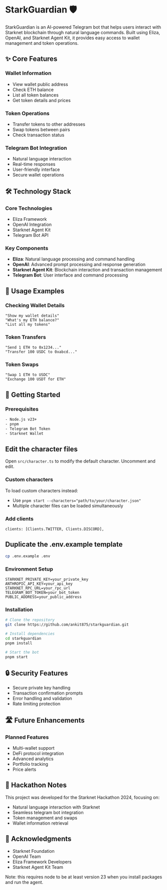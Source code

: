 # StarkGuardian 🛡️

StarkGuardian is an AI-powered Telegram bot that helps users interact with Starknet blockchain through natural language commands. Built using Eliza, OpenAI, and Starknet Agent Kit, it provides easy access to wallet management and token operations.

## ✨ Core Features

### Wallet Information
- View wallet public address
- Check ETH balance
- List all token balances
- Get token details and prices

### Token Operations
- Transfer tokens to other addresses
- Swap tokens between pairs
- Check transaction status

### Telegram Bot Integration
- Natural language interaction
- Real-time responses
- User-friendly interface
- Secure wallet operations

## 🛠️ Technology Stack

### Core Technologies
- Eliza Framework
- OpenAI Integration
- Starknet Agent Kit
- Telegram Bot API

### Key Components
- **Eliza**: Natural language processing and command handling
- **OpenAI**: Advanced prompt processing and response generation
- **Starknet Agent Kit**: Blockchain interaction and transaction management
- **Telegram Bot**: User interface and command processing

## 💬 Usage Examples

### Checking Wallet Details
```
"Show my wallet details"
"What's my ETH balance?"
"List all my tokens"
```

### Token Transfers
```
"Send 1 ETH to 0x1234..."
"Transfer 100 USDC to 0xabcd..."
```

### Token Swaps
```
"Swap 1 ETH to USDC"
"Exchange 100 USDT for ETH"
```

## 🚀 Getting Started

### Prerequisites
```bash
- Node.js v23+
- pnpm
- Telegram Bot Token
- Starknet Wallet
```
## Edit the character files

Open `src/character.ts` to modify the default character. Uncomment and edit.

### Custom characters

To load custom characters instead:
- Use `pnpm start --characters="path/to/your/character.json"`
- Multiple character files can be loaded simultaneously

### Add clients
```
clients: [Clients.TWITTER, Clients.DISCORD],
```

## Duplicate the .env.example template

```bash
cp .env.example .env
```

### Environment Setup
```env
STARKNET_PRIVATE_KEY=your_private_key
ANTHROPIC_API_KEY=your_api_key
STARKNET_RPC_URL=your_rpc_url
TELEGRAM_BOT_TOKEN=your_bot_token
PUBLIC_ADDRESS=your_public_address
```

### Installation
```bash
# Clone the repository
git clone https://github.com/ankit875/starkguardian.git

# Install dependencies
cd starkguardian
pnpm install

# Start the bot
pnpm start
```

## 🔒 Security Features

- Secure private key handling
- Transaction confirmation prompts
- Error handling and validation
- Rate limiting protection

## 🛣️ Future Enhancements

### Planned Features
- Multi-wallet support
- DeFi protocol integration
- Advanced analytics
- Portfolio tracking
- Price alerts

## 📝 Hackathon Notes

This project was developed for the Starknet Hackathon 2024, focusing on:
- Natural language interaction with Starknet
- Seamless telegram bot integration
- Token management and swaps
- Wallet information retrieval

## 🙏 Acknowledgments

- Starknet Foundation
- OpenAI Team
- Eliza Framework Developers
- Starknet Agent Kit Team


Note: this requires node to be at least version 23 when you install packages and run the agent.
